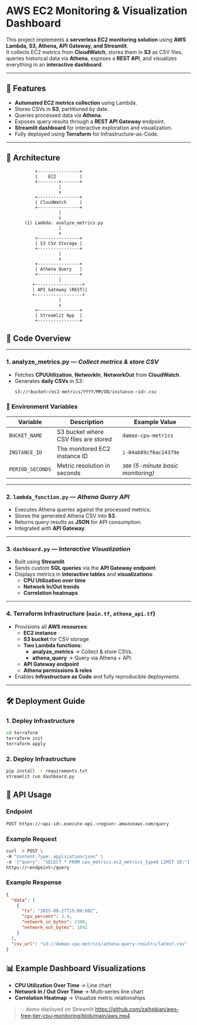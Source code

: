# **AWS EC2 Monitoring & Visualization Dashboard**

This project implements a **serverless EC2 monitoring solution** using **AWS Lambda, S3, Athena, API Gateway, and Streamlit**.  
It collects EC2 metrics from **CloudWatch**, stores them in **S3** as CSV files, queries historical data via **Athena**, exposes a **REST API**, and visualizes everything in an **interactive dashboard**.

---

## **📌 Features**
- **Automated EC2 metrics collection** using Lambda.
- Stores CSVs in **S3**, partitioned by date.
- Queries processed data via **Athena**.
- Exposes query results through a **REST API Gateway** endpoint.
- **Streamlit dashboard** for interactive exploration and visualization.
- Fully deployed using **Terraform** for Infrastructure-as-Code.

---

## **📐 Architecture**

```plaintext
           +----------------+
           |    EC2         |
           +--------+-------+
                    |
                    v
           +----------------+
           | CloudWatch     |
           +----------------+
                    |
                    v
       (1) Lambda: analyze_metrics.py
                    |
                    v
           +----------------+
           | S3 CSV Storage |
           +----------------+
                    |
                    v
           +----------------+
           | Athena Query   |
           +----------------+
                    |
          +------------------+
          | API Gateway (REST)|
          +------------------+
                    |
                    v
           +----------------+
           | Streamlit App  |
           +----------------+
```

## 📄 Code Overview
---

### **1. analyze_metrics.py** — *Collect metrics & store CSV*
- Fetches **CPUUtilization**, **NetworkIn**, **NetworkOut** from **CloudWatch**.
- Generates **daily CSVs** in S3:
  ```bash
  s3://<bucket>/ec2-metrics/YYYY/MM/DD/instance-<id>.csv
### 🔧 Environment Variables

| Variable         | Description                          | Example Value                       |
|------------------|--------------------------------------|-------------------------------------|
| `BUCKET_NAME`    | S3 bucket where CSV files are stored | `damao-cpu-metrics`                |
| `INSTANCE_ID`    | The monitored EC2 instance ID        | `i-04ab89cf6ac14379e`              |
| `PERIOD_SECONDS` | Metric resolution in seconds         | `300` *(5-minute basic monitoring)* |

---

### **2. `lambda_function.py`** — *Athena Query API*
- Executes Athena queries against the processed metrics.
- Stores the generated Athena CSV into **S3**.
- Returns query results as **JSON** for API consumption.
- Integrated with **API Gateway**.

---

### **3. `dashboard.py`** — *Interactive Visualization*
- Built using **Streamlit**.
- Sends custom **SQL queries** via the **API Gateway endpoint**.
- Displays metrics in **interactive tables** and **visualizations**:
  - **CPU Utilization over time**
  - **Network In/Out trends**
  - **Correlation heatmaps**

---

### **4. Terraform Infrastructure (`main.tf`, `athena_api.tf`)**
- Provisions all **AWS resources**:
  - **EC2 instance**
  - **S3 bucket** for CSV storage
  - **Two Lambda functions**:
    - **analyze_metrics** → Collect & store CSVs.
    - **athena_query** → Query via Athena + API.
  - **API Gateway endpoint**
  - **Athena permissions & roles**
- Enables **Infrastructure as Code** and fully reproducible deployments.

---

## 🛠️ Deployment Guide

### **1. Deploy Infrastructure**

```bash
cd terraform
terraform init
terraform apply
````
### **2. Deploy Infrastructure**

```bash
pip install -r requirements.txt
streamlit run dashboard.py
```
## 📡 API Usage

### Endpoint

```bash
POST https://<api-id>.execute-api.<region>.amazonaws.com/query
```
### Example Request

``` bash
curl -X POST \
-H "Content-Type: application/json" \
-d '{"query": "SELECT * FROM cpu_metrics.ec2_metrics_typed LIMIT 10;"}' \
https://<endpoint>/query
```
### Example Response

``` json
{
  "data": [
    {
      "ts": "2025-08-27T15:00:00Z",
      "cpu_percent": 3.4,
      "network_in_bytes": 2300,
      "network_out_bytes": 1042
    }
  ],
  "csv_url": "s3://damao-cpu-metrics/athena-query-results/latest.csv"
}
```
## 📊 Example Dashboard Visualizations
- **CPU Utilization Over Time** → Line chart
- **Network In / Out Over Time** → Multi-series line chart
- **Correlation Heatmap** → Visualize metric relationships

> 💡 *demo* deployed on Streamlit
https://github.com/zaihebian/aws-free-tier-cpu-monitoring/blob/main/aws.mp4





